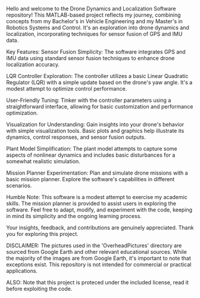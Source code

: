 Hello and welcome to the Drone Dynamics and Localization Software repository! This MATLAB-based project reflects my journey, combining concepts from my Bachelor's in Vehicle Engineering and my Master's in Robotics Systems and Control. It's an exploration into drone dynamics and localization, incorporating techniques for sensor fusion of GPS and IMU data.

Key Features:
Sensor Fusion Simplicity: The software integrates GPS and IMU data using standard sensor fusion techniques to enhance drone localization accuracy.

LQR Controller Exploration: The controller utilizes a basic Linear Quadratic Regulator (LQR) with a simple update based on the drone's yaw angle. It's a modest attempt to optimize control performance.

User-Friendly Tuning: Tinker with the controller parameters using a straightforward interface, allowing for basic customization and performance optimization.

Visualization for Understanding: Gain insights into your drone's behavior with simple visualization tools. Basic plots and graphics help illustrate its dynamics, control responses, and sensor fusion outputs.

Plant Model Simplification: The plant model attempts to capture some aspects of nonlinear dynamics and includes basic disturbances for a somewhat realistic simulation.

Mission Planner Experimentation: Plan and simulate drone missions with a basic mission planner. Explore the software's capabilities in different scenarios.

Humble Note:
This software is a modest attempt to exercise my academic skills. The mission planner is provided to assist users in exploring the software. Feel free to adapt, modify, and experiment with the code, keeping in mind its simplicity and the ongoing learning process.

Your insights, feedback, and contributions are genuinely appreciated. Thank you for exploring this project.

DISCLAIMER:
The pictures used in the 'OverheadPictures' directory are sourced from Google Earth and other relevant educational sources. While the majority of the images are from Google Earth, it's important to note that exceptions exist. This repository is not intended for commercial or practical applications.

ALSO:
Note that this project is proteced under the included license, read it before exploiting the code.
